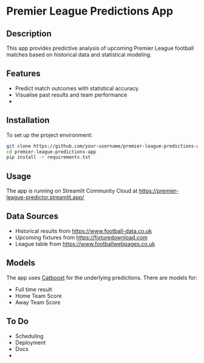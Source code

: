 # Premier League Predictions App

## Description
This app provides predictive analysis of upcoming Premier League football matches based on historical data and statistical modeling.

## Features
- Predict match outcomes with statistical accuracy.
- Visualise past results and team performance
- 

## Installation

To set up the project environment:

```bash
git clone https://github.com/your-username/premier-league-predictions-app.git
cd premier-league-predictions-app
pip install -r requirements.txt
```
## Usage
The app is running on Streamlit Community Cloud at https://premier-league-predictor.streamlit.app/

## Data Sources
- Historical results from https://www.football-data.co.uk
- Upcoming fixtures from https://fixturedownload.com
- League table from https://www.footballwebpages.co.uk

## Models
The app uses [Catboost](https://catboost.ai/) for the underlying predictions. There are models for:
- Full time result
- Home Team Score
- Away Team Score

## To Do
- Scheduling
- Deployment
- Docs
- 